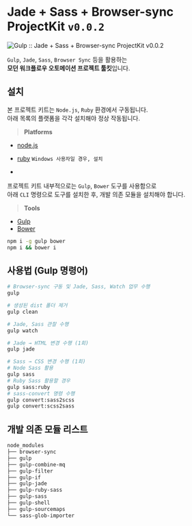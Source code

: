 # Jade + Sass + Browser-sync ProjectKit `v0.0.2`

![Gulp :: Jade + Sass + Browser-sync ProjectKit v0.0.2](https://camo.githubusercontent.com/909d190d604c28645fc389a64f450b48d096224a/687474703a2f2f7777772e6b6f6c737a6577736b692e636f6d2f696d616765732f76656e646f72732e706e67)

`Gulp`, `Jade`, `Sass`, `Browser Sync` 등을 활용하는 <br> **모던 워크플로우 오토메이션 프로젝트 툴킷**입니다.

## 설치
본 프로젝트 키트는 `Node.js`, `Ruby` 환경에서 구동됩니다. <br>
아래 목록의 플랫폼을 각각 설치해야 정상 작동됩니다.

> **Platforms**

- [node.js](http://nodejs.org/)
- [ruby](http://rubyinstaller.org) `Windows 사용자일 경우, 설치`

-

프로젝트 키트 내부적으로는 `Gulp`, `Bower` 도구를 사용함으로 <br>
아래 `CLI` 명령으로 도구를 설치한 후, 개발 의존 모듈을 설치해야 합니다.

> **Tools**

- [Gulp](http://gulpjs.com/)
- [Bower](http://bower.io)

```sh
npm i -g gulp bower
npm i && bower i
```

## 사용법 (Gulp 명령어)
```sh
# Browser-sync 구동 및 Jade, Sass, Watch 업무 수행
gulp

# 생성된 dist 폴더 제거
gulp clean

# Jade, Sass 관찰 수행
gulp watch

# Jade → HTML 변경 수행 (1회)
gulp jade

# Sass → CSS 변경 수행 (1회)
# Node Sass 활용
gulp sass
# Ruby Sass 활용할 경우
gulp sass:ruby
# sass-convert 명령 수행
gulp convert:sass2scss
gulp convert:scss2sass
```

## 개발 의존 모듈 리스트
```sh
node_modules
├── browser-sync
├── gulp
├── gulp-combine-mq
├── gulp-filter
├── gulp-if
├── gulp-jade
├── gulp-ruby-sass
├── gulp-sass
├── gulp-shell
├── gulp-sourcemaps
└── sass-glob-importer
```